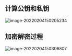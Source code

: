 ## 计算公钥和私钥

![image-20220204150205234](C:\Users\Administrator\AppData\Roaming\Typora\typora-user-images\image-20220204150205234.png)

## 加密解密过程

![image-20220204150309807](C:\Users\Administrator\AppData\Roaming\Typora\typora-user-images\image-20220204150309807.png)
